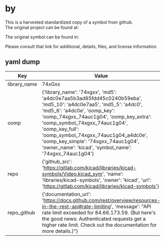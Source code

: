 #  by   
This is a harvested standardized copy of a symbol from github.  
The original project can be found at:  
  
The original symbol can be found in:

Please consult that link for additional, details, files, and license information.  
## yaml dump  
| Key | Value |  
| --- | --- |  
| library_name | 74xGxx |  
| oomp | {'library_name': '74xgxx', 'md5': 'a4dc0e7aa5b3ad85fdd45c0240b59eba', 'md5_10': 'a4dc0e7aa5', 'md5_5': 'a4dc0', 'md5_6': 'a4dc0e', 'oomp_key': 'oomp_74xgxx_74auc1g04', 'oomp_key_extra': 'oomp_symbol_74xgxx_74auc1g04', 'oomp_key_full': 'oomp_symbol_74xgxx_74auc1g04_a4dc0e', 'oomp_key_simple': '74xgxx_74auc1g04', 'owner_name': 'kicad', 'symbol_name': '74xgxx_74auc1g04'} |  
| repo | {'github_src': 'https://gitlab.com/kicad/libraries/kicad-symbols/Video.kicad_sym', 'name': 'libraries/kicad-symbols', 'owner': 'kicad', 'url': 'https://gitlab.com/kicad/libraries/kicad-symbols'} |  
| repo_github | {'documentation_url': 'https://docs.github.com/rest/overview/resources-in-the-rest-api#rate-limiting', 'message': "API rate limit exceeded for 84.66.173.59. (But here's the good news: Authenticated requests get a higher rate limit. Check out the documentation for more details.)"} |  

